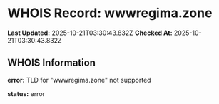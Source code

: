 # WHOIS Record: wwwregima.zone

**Last Updated:** 2025-10-21T03:30:43.832Z
**Checked At:** 2025-10-21T03:30:43.832Z

## WHOIS Information

**error:** TLD for "wwwregima.zone" not supported

**status:** error

